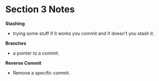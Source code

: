 # Section 3 Notes

**Stashing**

- trying some stuff if it works you commit and if doesn't you stash it.

**Branches**

- a pointer to a commit.

**Reverse Commit**

- Remove a specific commit.
